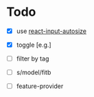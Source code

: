 # Todo

- [x] use [react-input-autosize](https://github.com/JedWatson/react-input-autosize)

- [x] toggle [e.g.]

- [ ] filter by tag

- [ ] s/model/fitb

- [ ] feature-provider
